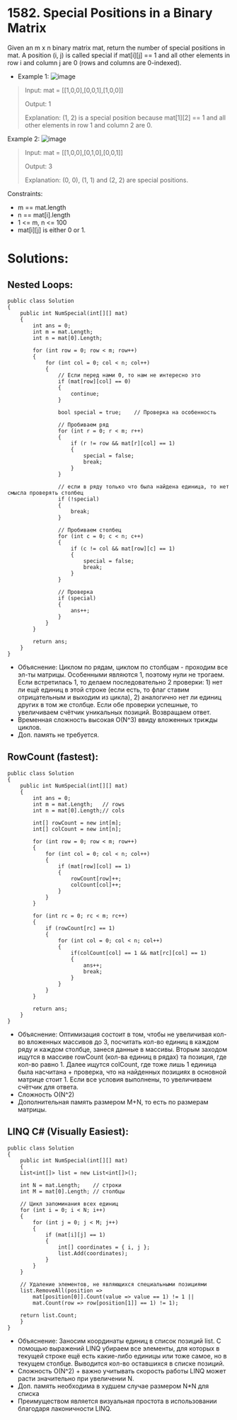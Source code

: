 # 1582. Special Positions in a Binary Matrix
Given an m x n binary matrix mat, return the number of special positions in mat.
A position (i, j) is called special if mat[i][j] == 1 and all other elements in 
row i and column j are 0 (rows and columns are 0-indexed).

* Example 1:
![image](https://github.com/ViacheslaVLebedeV/DevOps/assets/102717803/ddbee120-7d12-40ba-9341-f3ea1dcadc3a)


> Input: mat = [[1,0,0],[0,0,1],[1,0,0]]
>
> Output: 1
>
> Explanation: (1, 2) is a special position because mat[1][2] == 1 and all other elements in row 1 and column 2 are 0.

Example 2:
![image](https://github.com/ViacheslaVLebedeV/DevOps/assets/102717803/2d4f8b41-7f15-4b30-b431-6dddd27eb0b8)
> Input: mat = [[1,0,0],[0,1,0],[0,0,1]]
>
> Output: 3
>
> Explanation: (0, 0), (1, 1) and (2, 2) are special positions.

Constraints:
* m == mat.length
* n == mat[i].length
* 1 <= m, n <= 100
* mat[i][j] is either 0 or 1.

# Solutions:
## Nested Loops:
```
public class Solution 
{
    public int NumSpecial(int[][] mat)
    {
        int ans = 0;
        int m = mat.Length;
        int n = mat[0].Length;

        for (int row = 0; row < m; row++)
        {
            for (int col = 0; col < n; col++)
            {
                // Если перед нами 0, то нам не интересно это
                if (mat[row][col] == 0)
                {
                    continue;
                }

                bool special = true;    // Проверка на особенность

                // Пробиваем ряд
                for (int r = 0; r < m; r++)
                {
                    if (r != row && mat[r][col] == 1)
                    {
                        special = false;
                        break;
                    }
                }

                // если в ряду только что была найдена единица, то нет смысла проверять столбец
                if (!special)
                {
                    break;
                }

                // Пробиваем столбец
                for (int c = 0; c < n; c++)
                {
                    if (c != col && mat[row][c] == 1)
                    {
                        special = false;
                        break;
                    }
                }

                // Проверка
                if (special)
                {
                    ans++;
                }
            }
        }

        return ans;
    }
}
```
* Объяснение: Циклом по рядам, циклом по столбцам - проходим все эл-ты матрицы. Особенными являются 1, поэтому нули не трогаем. Если встретилась 1, то делаем последовательно 2 проверки: 1) нет ли ещё единиц в этой строке (если есть, то флаг ставим отрицательным и выходим из цикла), 2) аналогично нет ли единиц других в том же столбце. Если обе проверки успешные, то увеличиваем счётчик уникальных позиций. Возвращаем ответ.
* Временная сложность высокая O(N^3) ввиду вложенных трижды циклов.
* Доп. память не требуется.

## RowCount (fastest):
```
public class Solution 
{
    public int NumSpecial(int[][] mat)
    {
        int ans = 0;
        int m = mat.Length;   // rows
        int n = mat[0].Length;// cols

        int[] rowCount = new int[m];
        int[] colCount = new int[n];

        for (int row = 0; row < m; row++)
        {
            for (int col = 0; col < n; col++)
            {
                if (mat[row][col] == 1)
                {
                    rowCount[row]++;
                    colCount[col]++;
                }
            }
        }

        for (int rc = 0; rc < m; rc++)
        {
            if (rowCount[rc] == 1)
            {
                for (int col = 0; col < n; col++)
                {
                    if(colCount[col] == 1 && mat[rc][col] == 1)
                    {
                        ans++;
                        break;
                    }
                }
            }
        }

        return ans;
    }
}
```
* Объяснение: Оптимизация состоит в том, чтобы не увеличивая кол-во вложенных массивов до 3, посчитать кол-во единиц в каждом ряду и каждом столбце, занеся данные в массивы. Вторым заходом ищутся в массиве rowCount (кол-ва единиц в рядах) та позиция, где кол-во равно 1. Далее ищутся colCount, где тоже лишь 1 единица была насчитана + проверка, что на найденных позициях в основной матрице стоит 1. Если все условия выполнены, то увеличиваем счётчик для ответа.
* Сложность O(N^2)
* Дополнительная память размером M+N, то есть по размерам матрицы.


## LINQ C# (Visually Easiest):
```
public class Solution 
{
    public int NumSpecial(int[][] mat)
    {
    List<int[]> list = new List<int[]>();

    int N = mat.Length;    // строки
    int M = mat[0].Length; // столбцы

    // Цикл запоминания всех единиц
    for (int i = 0; i < N; i++)
    {
        for (int j = 0; j < M; j++)
        {
            if (mat[i][j] == 1)
            {
                int[] coordinates = { i, j };
                list.Add(coordinates);
            }
        }
    }

    // Удаление элементов, не являющихся специальными позициями
    list.RemoveAll(position =>
        mat[position[0]].Count(value => value == 1) != 1 ||
        mat.Count(row => row[position[1]] == 1) != 1);

    return list.Count;
    }
}
```
* Объяснение: Заносим координаты единиц в список позиций list. С помощью выражений LINQ убираем все элементы, для которых в текущей строке ещё есть какие-либо единицы или тоже самое, но в текущем столбце. Выводится кол-во оставшихся в списке позиций.
* Сложность O(N^2) + важно учитывать скорость работы LINQ может расти значительно при увеличении N.
* Доп. память необходима в худшем случае размером N*N для списка
* Преимуществом является визуальная простота в использовании благодаря лаконичности LINQ.
